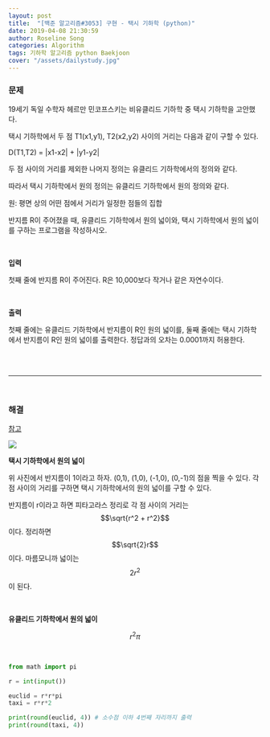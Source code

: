 ```yaml
---
layout: post
title:  "[백준 알고리즘#3053] 구현 - 택시 기하학 (python)"
date: 2019-04-08 21:30:59
author: Roseline Song
categories: Algorithm
tags: 기하학 알고리즘 python Baekjoon
cover: "/assets/dailystudy.jpg"
---
```


### 문제 

19세기 독일 수학자 헤르만 민코프스키는 비유클리드 기하학 중 택시 기하학을 고안했다.

택시 기하학에서 두 점 T1(x1,y1), T2(x2,y2) 사이의 거리는 다음과 같이 구할 수 있다.

D(T1,T2) = |x1-x2| + |y1-y2|

두 점 사이의 거리를 제외한 나머지 정의는 유클리드 기하학에서의 정의와 같다.

따라서 택시 기하학에서 원의 정의는 유클리드 기하학에서 원의 정의와 같다.

원: 평면 상의 어떤 점에서 거리가 일정한 점들의 집합

반지름 R이 주어졌을 때, 유클리드 기하학에서 원의 넓이와, 택시 기하학에서 원의 넓이를 구하는 프로그램을 작성하시오.

<br>

**입력**

첫째 줄에 반지름 R이 주어진다. R은 10,000보다 작거나 같은 자연수이다.


<br>

**출력**

첫째 줄에는 유클리드 기하학에서 반지름이 R인 원의 넓이를, 둘째 줄에는 택시 기하학에서 반지름이 R인 원의 넓이를 출력한다. 정답과의 오차는 0.0001까지 허용한다.

<br>
<br>

<hr>

<br>


### 해결

[참고](http://pub.chosun.com/client/news/viw.asp?cate=C03&mcate=M1004&nNewsNumb=20170825805&nidx=25806)

<img src="http://monthly.chosun.com/upload/1708/1708_396_6.jpg" style="width=400px;">

**택시 기하학에서 원의 넓이**

위 사진에서 반지름이 1이라고 하자. (0,1), (1,0), (-1,0), (0,-1)의 점을 찍을 수 있다. 각 점 사이의 거리를 구하면 택시 기하학에서의 원의 넓이를 구할 수 있다. 

반지름이 r이라고 하면 피타고라스 정리로 각 점 사이의 거리는 $$\sqrt{r^2 + r^2}$$이다. 정리하면 $$\sqrt{2}r$$이다. 마름모니까 넓이는 $$2r^2$$이 된다. 

<br>

**유클리드 기하학에서 원의 넓이**

$$r^2 π$$

<br>

```python
from math import pi

r = int(input())

euclid = r*r*pi 
taxi = r*r*2

print(round(euclid, 4)) # 소수점 이하 4번째 자리까지 출력
print(round(taxi, 4))
```


<br>
<br>